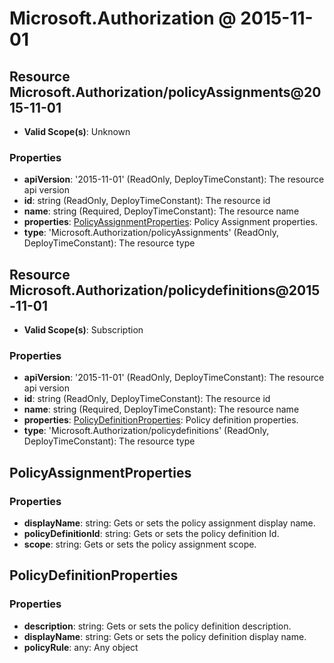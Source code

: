 # Microsoft.Authorization @ 2015-11-01

## Resource Microsoft.Authorization/policyAssignments@2015-11-01
* **Valid Scope(s)**: Unknown
### Properties
* **apiVersion**: '2015-11-01' (ReadOnly, DeployTimeConstant): The resource api version
* **id**: string (ReadOnly, DeployTimeConstant): The resource id
* **name**: string (Required, DeployTimeConstant): The resource name
* **properties**: [PolicyAssignmentProperties](#policyassignmentproperties): Policy Assignment properties.
* **type**: 'Microsoft.Authorization/policyAssignments' (ReadOnly, DeployTimeConstant): The resource type

## Resource Microsoft.Authorization/policydefinitions@2015-11-01
* **Valid Scope(s)**: Subscription
### Properties
* **apiVersion**: '2015-11-01' (ReadOnly, DeployTimeConstant): The resource api version
* **id**: string (ReadOnly, DeployTimeConstant): The resource id
* **name**: string (Required, DeployTimeConstant): The resource name
* **properties**: [PolicyDefinitionProperties](#policydefinitionproperties): Policy definition properties.
* **type**: 'Microsoft.Authorization/policydefinitions' (ReadOnly, DeployTimeConstant): The resource type

## PolicyAssignmentProperties
### Properties
* **displayName**: string: Gets or sets the policy assignment display name.
* **policyDefinitionId**: string: Gets or sets the policy definition Id.
* **scope**: string: Gets or sets the policy assignment scope.

## PolicyDefinitionProperties
### Properties
* **description**: string: Gets or sets the policy definition description.
* **displayName**: string: Gets or sets the policy definition display name.
* **policyRule**: any: Any object

